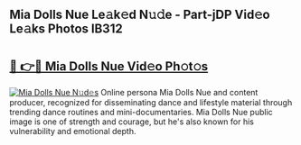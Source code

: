 ## Mia Dolls Nue Le𝚊k𝚎d N𝚞𝚍e - Part-jDP Vid𝚎o Le𝚊ks Photos lB312

# <h2><a href="http://fb581s.evod.top/?m=Mia+Dolls+Nue">🔗 👉🔴 Mia Dolls Nue Vid𝚎o Ph𝚘t𝚘s</a></h2>

[![Mia Dolls Nue N𝚞d𝚎s](https://i.imgur.com/8V9OHl7.gif)](http://fb581s.evod.top/?m=Mia+Dolls+Nue)
Online persona Mia Dolls Nue and content producer, recognized for disseminating dance and lifestyle material through trending dance routines and mini-documentaries. Mia Dolls Nue public image is one of strength and courage, but he's also known for his vulnerability and emotional depth. 
